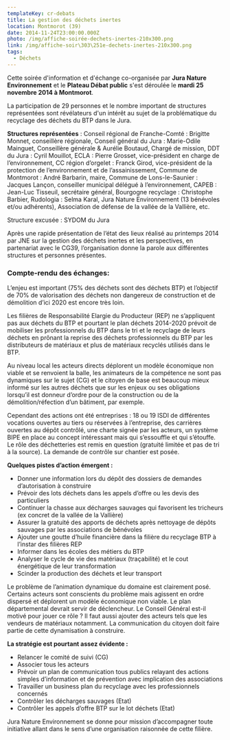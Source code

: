 ```yaml
---
templateKey: cr-debats
title: La gestion des déchets inertes
location: Montmorot (39)
date: 2014-11-24T23:00:00.000Z
photo: /img/affiche-soirée-dechets-inertes-210x300.png
link: /img/affiche-soir\303\251e-dechets-inertes-210x300.png
tags:
  - Déchets
---
```

Cette soirée d'information et d'échange co-organisée par **Jura Nature Environnement** et le **Plateau Débat public** s'est déroulée le **mardi 25 novembre 2014 à Montmorot**.

La participation de 29 personnes et le nombre important de structures représentées sont révélateurs d'un intérêt au sujet de la problématique du recyclage des déchets du BTP dans le Jura.

**Structures représentées** : Conseil régional de Franche-Comté : Brigitte Monnet, conseillère régionale, Conseil général du Jura : Marie-Odile Mainguet, Conseillère générale & Aurélie Boutaud, Chargé de mission, DDT du Jura : Cyril Mouillot, ECLA : Pierre Grosset, vice-président en charge de l’environnement, CC région d’orgelet : Franck Girod, vice-président de la protection de l’environnement et de l’assainissement, Commune de Montmorot : André Barbarin, maire, Commune de Lons-le-Saunier : Jacques Lançon, conseiller municipal délégué à l’environnement, CAPEB : Jean-Luc Tisseuil, secrétaire général, Bourgogne recyclage : Christophe Barbier, Rudologia : Selma Karal, Jura Nature Environnement (13 bénévoles et/ou adhérents), Association de défense de la vallée de la Vallière, etc.

Structure excusée : SYDOM du Jura

Après une rapide présentation de l’état des lieux réalisé au printemps 2014 par JNE sur la gestion des déchets inertes et les perspectives, en partenariat avec le CG39, l’organisation donne la parole aux différentes structures et personnes présentes.

### Compte-rendu des échanges:

L’enjeu est important (75% des déchets sont des déchets BTP) et l’objectif de 70% de valorisation des déchets non dangereux de construction et de démolition d’ici 2020 est encore très loin.

Les filières de Responsabilité Elargie du Producteur (REP) ne s’appliquent pas aux déchets du BTP et pourtant le plan déchets 2014-2020 prévoit de mobiliser les professionnels du BTP dans le tri et le recyclage de leurs déchets en prônant la reprise des déchets professionnels du BTP par les distributeurs de matériaux et plus de matériaux recyclés utilisés dans le BTP.

Au niveau local les acteurs directs déplorent un modèle économique non viable et se renvoient la balle, les animateurs de la compétence ne sont pas dynamiques sur le sujet (CG) et le citoyen de base est beaucoup mieux informé sur les autres déchets que sur les enjeux ou ses obligations lorsqu’il est donneur d’ordre pour de la construction ou de la démolition/réfection d’un bâtiment, par exemple.

Cependant des actions ont été entreprises : 18 ou 19 ISDI de différentes vocations ouvertes au tiers ou réservées à l’entreprise, des carrières ouvertes au dépôt contrôlé, une charte signée par les acteurs, un système BIPE en place au concept intéressant mais qui s’essouffle et qui s’étouffe. Le rôle des déchetteries est remis en question (gratuité limitée et pas de tri à la source). La demande de contrôle sur chantier est posée.

**Quelques pistes d’action émergent :**

* Donner une information lors du dépôt des dossiers de demandes d’autorisation à construire
* Prévoir des lots déchets dans les appels d’offre ou les devis des particuliers
* Continuer la chasse aux décharges sauvages qui favorisent les tricheurs (ex concret de la vallée de la Vallière)
* Assurer la gratuité des apports de déchets après nettoyage de dépôts sauvages par les associations de bénévoles
* Ajouter une goutte d’huile financière dans la filière du recyclage BTP à l’instar des filières REP
* Informer dans les écoles des métiers du BTP
* Analyser le cycle de vie des matériaux (traçabilité) et le cout énergétique de leur transformation
* Scinder la production des déchets et leur transport

Le problème de l’animation dynamique du domaine est clairement posé. Certains acteurs sont conscients du problème mais agissent en ordre dispersé et déplorent un modèle économique non viable. Le plan départemental devrait servir de déclencheur. Le Conseil Général est-il motivé pour jouer ce rôle ? Il faut aussi ajouter des acteurs tels que les vendeurs de matériaux notamment. La communication du citoyen doit faire partie de cette dynamisation à construire.

**La stratégie est pourtant assez évidente :**

* Relancer le comité de suivi (CG)
* Associer tous les acteurs
* Prévoir un plan de communication tous publics relayant des actions simples d’information et de prévention avec implication des associations
* Travailler un business plan du recyclage avec les professionnels concernés
* Contrôler les décharges sauvages (Etat)
* Contrôler les appels d’offre BTP sur le lot déchets (Etat)

Jura Nature Environnement se donne pour mission d’accompagner toute initiative allant dans le sens d’une organisation raisonnée de cette filière.